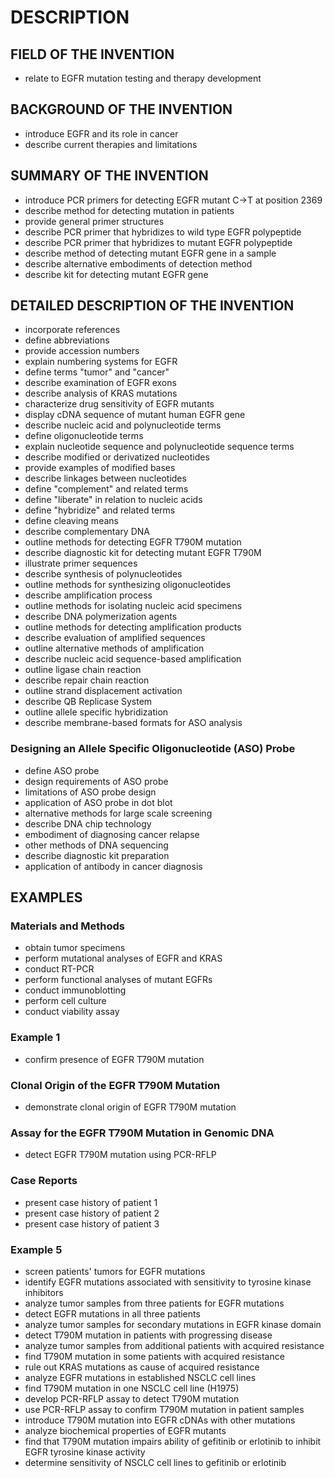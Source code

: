 # DESCRIPTION

## FIELD OF THE INVENTION

- relate to EGFR mutation testing and therapy development

## BACKGROUND OF THE INVENTION

- introduce EGFR and its role in cancer
- describe current therapies and limitations

## SUMMARY OF THE INVENTION

- introduce PCR primers for detecting EGFR mutant C→T at position 2369
- describe method for detecting mutation in patients
- provide general primer structures
- describe PCR primer that hybridizes to wild type EGFR polypeptide
- describe PCR primer that hybridizes to mutant EGFR polypeptide
- describe method of detecting mutant EGFR gene in a sample
- describe alternative embodiments of detection method
- describe kit for detecting mutant EGFR gene

## DETAILED DESCRIPTION OF THE INVENTION

- incorporate references
- define abbreviations
- provide accession numbers
- explain numbering systems for EGFR
- define terms "tumor" and "cancer"
- describe examination of EGFR exons
- describe analysis of KRAS mutations
- characterize drug sensitivity of EGFR mutants
- display cDNA sequence of mutant human EGFR gene
- describe nucleic acid and polynucleotide terms
- define oligonucleotide terms
- explain nucleotide sequence and polynucleotide sequence terms
- describe modified or derivatized nucleotides
- provide examples of modified bases
- describe linkages between nucleotides
- define "complement" and related terms
- define "liberate" in relation to nucleic acids
- define "hybridize" and related terms
- define cleaving means
- describe complementary DNA
- outline methods for detecting EGFR T790M mutation
- describe diagnostic kit for detecting mutant EGFR T790M
- illustrate primer sequences
- describe synthesis of polynucleotides
- outline methods for synthesizing oligonucleotides
- describe amplification process
- outline methods for isolating nucleic acid specimens
- describe DNA polymerization agents
- outline methods for detecting amplification products
- describe evaluation of amplified sequences
- outline alternative methods of amplification
- describe nucleic acid sequence-based amplification
- outline ligase chain reaction
- describe repair chain reaction
- outline strand displacement activation
- describe QB Replicase System
- outline allele specific hybridization
- describe membrane-based formats for ASO analysis

### Designing an Allele Specific Oligonucleotide (ASO) Probe

- define ASO probe
- design requirements of ASO probe
- limitations of ASO probe design
- application of ASO probe in dot blot
- alternative methods for large scale screening
- describe DNA chip technology
- embodiment of diagnosing cancer relapse
- other methods of DNA sequencing
- describe diagnostic kit preparation
- application of antibody in cancer diagnosis

## EXAMPLES

### Materials and Methods

- obtain tumor specimens
- perform mutational analyses of EGFR and KRAS
- conduct RT-PCR
- perform functional analyses of mutant EGFRs
- conduct immunoblotting
- perform cell culture
- conduct viability assay

### Example 1

- confirm presence of EGFR T790M mutation

### Clonal Origin of the EGFR T790M Mutation

- demonstrate clonal origin of EGFR T790M mutation

### Assay for the EGFR T790M Mutation in Genomic DNA

- detect EGFR T790M mutation using PCR-RFLP

### Case Reports

- present case history of patient 1
- present case history of patient 2
- present case history of patient 3

### Example 5

- screen patients' tumors for EGFR mutations
- identify EGFR mutations associated with sensitivity to tyrosine kinase inhibitors
- analyze tumor samples from three patients for EGFR mutations
- detect EGFR mutations in all three patients
- analyze tumor samples for secondary mutations in EGFR kinase domain
- detect T790M mutation in patients with progressing disease
- analyze tumor samples from additional patients with acquired resistance
- find T790M mutation in some patients with acquired resistance
- rule out KRAS mutations as cause of acquired resistance
- analyze EGFR mutations in established NSCLC cell lines
- find T790M mutation in one NSCLC cell line (H1975)
- develop PCR-RFLP assay to detect T790M mutation
- use PCR-RFLP assay to confirm T790M mutation in patient samples
- introduce T790M mutation into EGFR cDNAs with other mutations
- analyze biochemical properties of EGFR mutants
- find that T790M mutation impairs ability of gefitinib or erlotinib to inhibit EGFR tyrosine kinase activity
- determine sensitivity of NSCLC cell lines to gefitinib or erlotinib

